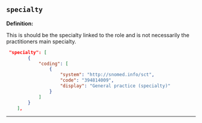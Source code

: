 ## `specialty`

<b>Definition:</b>

This is should be the specialty linked to the role and is not necessarily the practitioners main specialty.

```json
 "specialty": [
        {
            "coding": [
                {
                    "system": "http://snomed.info/sct",
                    "code": "394814009",
                    "display": "General practice (specialty)"
                }
            ]
        }
    ],
```

---

